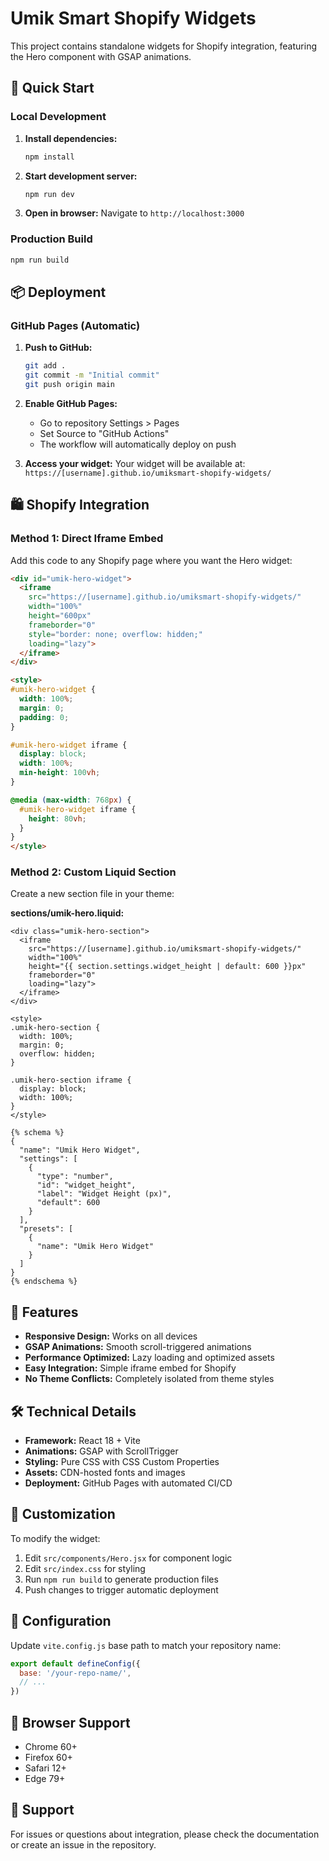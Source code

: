 # Umik Smart Shopify Widgets

This project contains standalone widgets for Shopify integration, featuring the Hero component with GSAP animations.

## 🚀 Quick Start

### Local Development

1. **Install dependencies:**
   ```bash
   npm install
   ```

2. **Start development server:**
   ```bash
   npm run dev
   ```

3. **Open in browser:**
   Navigate to `http://localhost:3000`

### Production Build

```bash
npm run build
```

## 📦 Deployment

### GitHub Pages (Automatic)

1. **Push to GitHub:**
   ```bash
   git add .
   git commit -m "Initial commit"
   git push origin main
   ```

2. **Enable GitHub Pages:**
   - Go to repository Settings > Pages
   - Set Source to "GitHub Actions"
   - The workflow will automatically deploy on push

3. **Access your widget:**
   Your widget will be available at: `https://[username].github.io/umiksmart-shopify-widgets/`

## 🛍️ Shopify Integration

### Method 1: Direct Iframe Embed

Add this code to any Shopify page where you want the Hero widget:

```html
<div id="umik-hero-widget">
  <iframe 
    src="https://[username].github.io/umiksmart-shopify-widgets/"
    width="100%" 
    height="600px" 
    frameborder="0"
    style="border: none; overflow: hidden;"
    loading="lazy">
  </iframe>
</div>

<style>
#umik-hero-widget {
  width: 100%;
  margin: 0;
  padding: 0;
}

#umik-hero-widget iframe {
  display: block;
  width: 100%;
  min-height: 100vh;
}

@media (max-width: 768px) {
  #umik-hero-widget iframe {
    height: 80vh;
  }
}
</style>
```

### Method 2: Custom Liquid Section

Create a new section file in your theme:

**sections/umik-hero.liquid:**
```liquid
<div class="umik-hero-section">
  <iframe 
    src="https://[username].github.io/umiksmart-shopify-widgets/"
    width="100%" 
    height="{{ section.settings.widget_height | default: 600 }}px"
    frameborder="0"
    loading="lazy">
  </iframe>
</div>

<style>
.umik-hero-section {
  width: 100%;
  margin: 0;
  overflow: hidden;
}

.umik-hero-section iframe {
  display: block;
  width: 100%;
}
</style>

{% schema %}
{
  "name": "Umik Hero Widget",
  "settings": [
    {
      "type": "number",
      "id": "widget_height",
      "label": "Widget Height (px)",
      "default": 600
    }
  ],
  "presets": [
    {
      "name": "Umik Hero Widget"
    }
  ]
}
{% endschema %}
```

## 🎨 Features

- **Responsive Design:** Works on all devices
- **GSAP Animations:** Smooth scroll-triggered animations
- **Performance Optimized:** Lazy loading and optimized assets
- **Easy Integration:** Simple iframe embed for Shopify
- **No Theme Conflicts:** Completely isolated from theme styles

## 🛠️ Technical Details

- **Framework:** React 18 + Vite
- **Animations:** GSAP with ScrollTrigger
- **Styling:** Pure CSS with CSS Custom Properties
- **Assets:** CDN-hosted fonts and images
- **Deployment:** GitHub Pages with automated CI/CD

## 📝 Customization

To modify the widget:

1. Edit `src/components/Hero.jsx` for component logic
2. Edit `src/index.css` for styling
3. Run `npm run build` to generate production files
4. Push changes to trigger automatic deployment

## 🔧 Configuration

Update `vite.config.js` base path to match your repository name:

```javascript
export default defineConfig({
  base: '/your-repo-name/',
  // ...
})
```

## 📱 Browser Support

- Chrome 60+
- Firefox 60+
- Safari 12+
- Edge 79+

## 🤝 Support

For issues or questions about integration, please check the documentation or create an issue in the repository.
